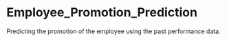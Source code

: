 # Employee_Promotion_Prediction
Predicting the promotion of the employee using the past performance data.
